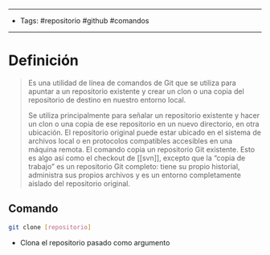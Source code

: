 --------------------
- Tags: #repositorio #github #comandos 
--------------------------------
# Definición

> Es una utilidad de línea de comandos de Git que se utiliza para apuntar a un repositorio existente y crear un clon o una copia del repositorio de destino en nuestro entorno local.
> 
> Se utiliza principalmente para señalar un repositorio existente y hacer un clon o una copia de ese repositorio en un nuevo directorio, en otra ubicación. El repositorio original puede estar ubicado en el sistema de archivos local o en protocolos compatibles accesibles en una máquina remota. El comando copia un repositorio Git existente. Esto es algo así como el checkout de [[svn]], excepto que la “copia de trabajo” es un repositorio Git completo: tiene su propio historial, administra sus propios archivos y es un entorno completamente aislado del repositorio original.

## Comando

```bash
git clone [repositorio]
```
- Clona el repositorio pasado como argumento
